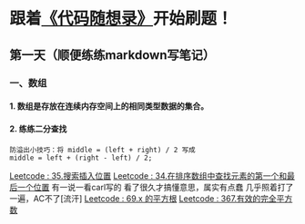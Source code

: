 # 跟着[《代码随想录》](https://github.com/youngyangyang04/leetcode-master)开始刷题！
## 第一天（顺便练练markdown写笔记）
### 一、数组
#### 1. 数组是存放在连续内存空间上的相同类型数据的集合。
#### 2. 练练二分查找
    防溢出小技巧：将 middle = (left + right) / 2 写成
    middle = left + (right - left) / 2;
[Leetcode : 35.搜索插入位置](https://leetcode-cn.com/problems/search-insert-position/)
[Leetcode : 34.在排序数组中查找元素的第一个和最后一个位置](https://leetcode-cn.com/problems/find-first-and-last-position-of-element-in-sorted-array/)
    有一说一看carl写的 看了很久才搞懂意思，属实有点蠢
    几乎照着打了一遍，AC不了[流汗]
[Leetcode : 69.x 的平方根](https://leetcode-cn.com/problems/sqrtx/)
[Leetcode : 367.有效的完全平方数](https://leetcode-cn.com/problems/valid-perfect-square/)
